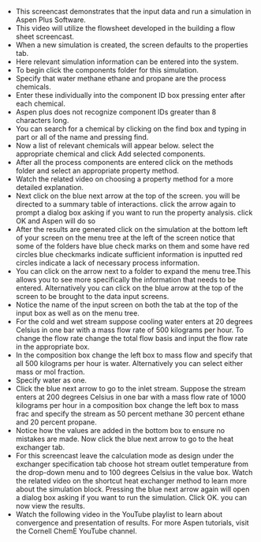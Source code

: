 - This screencast demonstrates that the input data and run a simulation in Aspen Plus Software.
- This video will utilize the flowsheet developed in the building a flow sheet screencast.
- When a new simulation is created, the screen defaults to the properties tab.
- Here relevant simulation information can be entered into the system.
- To begin click the components folder for this simulation.
- Specify that water methane ethane and propane are the process chemicals.
- Enter these individually into the component ID box pressing enter after each chemical.
- Aspen plus does not recognize component IDs greater than 8 characters long.
- You can search for a chemical by clicking on the find box and typing in part or all of the name and pressing find.
- Now a list of relevant chemicals will appear below. select the appropriate chemical and click Add selected components.
- After all the process components are entered click on the methods folder and select an appropriate property method.
- Watch the related video on choosing a property method for a more detailed explanation.
- Next click on the blue next arrow at the top of the screen. you will be directed to a summary table of interactions. click the arrow again to prompt a dialog box asking if you want to run the property analysis. click OK and Aspen will do so
- After the results are generated click on the simulation at the bottom left of your screen on the menu tree at the left of the screen notice that some of the folders have blue check marks on them and some have red circles blue checkmarks indicate sufficient information is inputted red circles indicate a lack of necessary process information.
- You can click on the arrow next to a folder to expand the menu tree.This allows you to see more specifically the information that needs to be entered. Alternatively you can click on the blue arrow at the top of the screen to be brought to the data input screens.
- Notice the name of the input screen on both the tab at the top of the input box as well as on the menu tree.
- For the cold and wet stream suppose cooling water enters at 20 degrees Celsius in one bar with a mass flow rate of 500 kilograms per hour. To change the flow rate change the total flow basis and input the flow rate in the appropriate box.
- In the composition box change the left box to mass flow and specify that all 500 kilograms per hour is water. Alternatively you can select either mass or mol fraction.
- Specify water as one.
- Click the blue next arrow to go to the inlet stream. Suppose the stream enters at 200 degrees Celsius in one bar with a mass flow rate of 1000 kilograms per hour in a composition box change the left box to mass frac and specify the stream as 50 percent methane 30 percent ethane and 20 percent propane.
- Notice how the values are added in the bottom box to ensure no mistakes are made. Now click the blue next arrow to go to the heat exchanger tab.
- For this screencast leave the calculation mode as design under the exchanger specification tab choose hot stream outlet temperature from the drop-down menu and to 100 degrees Celsius in the value box. Watch the related video on the shortcut heat exchanger method to learn more about the simulation block. Pressing the blue next arrow again will open a dialog box asking if you want to run the simulation. Click OK. you can now view the results.
- Watch the following video in the YouTube playlist to learn about convergence and presentation of results. For more Aspen tutorials, visit the Cornell ChemE YouTube channel.